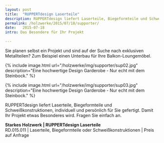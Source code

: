 ```yaml
---
layout: post
title:  "RUPPERTdesign Laserteile"
description: RUPPERTdesign liefert Laserteile, Biegeformteile und Schweißkonstruktionen, individuell und persönlich für Sie gefertigt.
permalink: /holzwerke/2015/07/18/supporter/
date:   2015-07-18
intro: Das Besondere für Ihr Projekt
 
---
```


 
Sie planen selbst ein Projekt und sind auf der Suche nach exklusiven Metallteilen? 
Zum Beispiel einen Unterbau für Ihre Balkon-Loungemöbel.



{% include image.html url="/holzwerke/img/supporter/sup02.jpg" description="Eine hochwertige Design Garderobe - Nur echt mit dem Steinbock." %}


{% include image.html url="/holzwerke/img/supporter/sup03.jpg" description="Eine hochwertige Design Garderobe - Nur echt mit dem Steinbock." %}


RUPPERTdesign liefert Laserteile, Biegeformteile und Schweißkonstruktionen, individuell und persönlich für Sie gefertigt.
Damit Ihr Projekt etwas Besonderes wird. Fragen Sie einfach an.




**Starkes Holzwerk \| RUPPERTdesign Laserteile**    
RD.015.011  \|  Laserteile, Biegeformteile oder Schweißkonstruktionen  \|  Preis auf Anfrage
